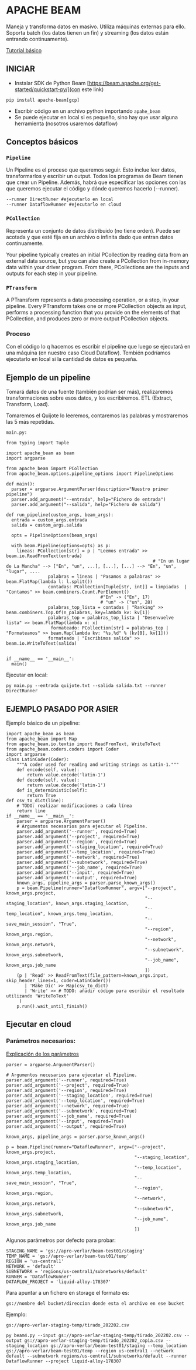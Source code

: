 # APACHE BEAM

Maneja y transforma datos en masivo. Utiliza máquinas externas para ello.
Soporta batch (los datos tienen un fin) y streaming (los datos están entrando continuamente). 

[Tutorial básico](https://www.youtube.com/watch?v=xSgTsKWhU0Y)

## INICIAR
* Instalar SDK de Python Beam [https://beam.apache.org/get-started/quickstart-py/](con este link)
```
pip install apache-beam[gcp]
```
* Escribir código en un archivo python importando `apahe_beam`
* Se puede ejecutar en local si es pequeño, sino hay que usar alguna herramienta (nosotros usaremos dataflow)

## Conceptos básicos

### `Pipeline`
Un Pipeline es el proceso que queremos seguir. Esto inclue leer datos, transformarlos y escribir un output. Todos los programas de Beam tienen que crear un Pipeline. Además, habrá que especificar las opciones con las que queremos ejecutar el código y dónde queremos hacerlo (--runner).
```
--runner DirectRuner #ejecutarlo en local
--runner DataflowRunner #ejecutarlo en cloud
```

### `PCollection`
Representa un conjunto de datos distribuido (no tiene orden). Puede ser acotada y que esté fija en un archivo o infinita dado que entran datos continuamente.

Your pipeline typically creates an initial PCollection by reading data from an external data source, but you can also create a PCollection from in-memory data within your driver program. From there, PCollections are the inputs and outputs for each step in your pipeline.

### `PTransform`
A PTransform represents a data processing operation, or a step, in your pipeline. Every PTransform takes one or more PCollection objects as input, performs a processing function that you provide on the elements of that PCollection, and produces zero or more output PCollection objects.

### Proceso
Con el código lo q hacemos es escribir el pipeline que luego se ejecutará en una máquina (en nuestro caso Cloud Dataflow). Tembién podríamos ejecutarlo en local si la cantidad de datos es pequeña.

## Ejemplo de un pipeline

Tomará datos de una fuente (también podrían ser más), realizaremos transformaciones sobre esos datos, y los escribiremos. ETL (Extract, Transform, Load).

Tomaremos el Quijote lo leeremos, contaremos las palabras y mostraremos las 5 más repetidas.

`main.py:`

```
from typing import Tuple

import apache_beam as beam
import argparse

from apache_beam import PCollection
from apache_beam.options.pipeline_options import PipelineOptions

def main():
  parser = argparse.ArgumentParser(description="Nuestro primer pipeline")
  parser.add_argument("--entrada", help="Fichero de entrada")
  parser.add_argument("--salida", help="Fichero de salida")

def run_pipeline(custom_args, beam_args):
  entrada = custom_args.entrada
  salida = custom_args.salida

  opts = PipelineOptions(beam_args)

  with beam.Pipeline(options=opts) as p:
    lineas: PCollection[str] = p | "Leemos entrada" >> beam.io.ReadFromText(entrada)
                                                        # "En un lugar de La Mancha" --> ["En", "un", ...], [...], [...] --> "En", "un", "lugar", ....
                palabras = lineas | "Pasamos a palabras" >> beam.FlatMap(lambda l: l.split())
                contadas: PCollection[Tuple[str, int]] = limpiadas  | "Contamos" >> beam.combiners.Count.PerElement()
                                    #"En" -> ("En", 17)
                                    # "un" -> ("un", 28)
                palabras_top_lista = contadas | "Ranking" >> beam.combiners.Top.Of(n_palabras, key=lambda kv: kv[1])
                palabras_top = palabras_top_lista | "Desenvuelve lista" >> beam.FlatMap(lambda x: x)
                 formateado: PCollection[str] = palabras_top | "Formateamos" >> beam.Map(lambda kv: "%s,%d" % (kv[0], kv[1]))
                formateado | "Escribimos salida" >> beam.io.WriteToText(salida)


if __name__ == '__main__':
  main()
```

Ejecutar en local:
```
py main.py --entrada quijote.txt --salida salida.txt --runner DirectRunner 
```


## EJEMPLO PASADO POR ASIER

Ejemplo básico de un pipeline:

```
import apache_beam as beam
from apache_beam import Map
from apache_beam.io.textio import ReadFromText, WriteToText
from apache_beam.coders.coders import Coder
import argparse
class LatinCoder(Coder):
    """A coder used for reading and writing strings as Latin-1."""
    def encode(self, value):
        return value.encode('latin-1')
    def decode(self, value):
        return value.decode('latin-1')
    def is_deterministic(self):
        return True
def csv_to_dict(line):
    # TODO: realizar modificaciones a cada línea
    return line
if __name__ == '__main__':    
    parser = argparse.ArgumentParser()
    # Argumentos necesarios para ejecutar el Pipeline.
    parser.add_argument('--runner', required=True)
    parser.add_argument('--project', required=True)
    parser.add_argument('--region', required=True)
    parser.add_argument('--staging_location', required=True)
    parser.add_argument('--temp_location', required=True)
    parser.add_argument('--network', required=True)
    parser.add_argument('--subnetwork', required=True)
    parser.add_argument('--job_name', required=True)
    parser.add_argument('--input', required=True)
    parser.add_argument('--output', required=True)
    known_args, pipeline_args = parser.parse_known_args()
    p = beam.Pipeline(runner="DataflowRunner", argv=["--project", known_args.project,
                                                     "--staging_location", known_args.staging_location,
                                                     "--temp_location", known_args.temp_location,
                                                     "--save_main_session", "True",
                                                     "--region", known_args.region,
                                                     "--network", known_args.network,
                                                     "--subnetwork", known_args.subnetwork,
                                                     "--job_name", known_args.job_name
                                                     ])
    (p | 'Read' >> ReadFromText(file_pattern=known_args.input, skip_header_lines=1, coder=LatinCoder())
       | 'Make Dic' >> Map(csv_to_dict)
       | 'Write' >> # TODO: añadir código para escribir el resultado utilizando 'WriteToText'
     )
    p.run().wait_until_finish()
```

## Ejecutar en cloud

### Parámetros necesarios: 

[Explicación de los parámetros](https://cloud.google.com/dataflow/docs/quickstarts/quickstart-python#run-the-pipeline-on-the-dataflow-service)

```
parser = argparse.ArgumentParser()

# Argumentos necesarios para ejecutar el Pipeline.
parser.add_argument('--runner', required=True)
parser.add_argument('--project', required=True)
parser.add_argument('--region', required=True)
parser.add_argument('--staging_location', required=True)
parser.add_argument('--temp_location', required=True)
parser.add_argument('--network', required=True)
parser.add_argument('--subnetwork', required=True)
parser.add_argument('--job_name', required=True)
parser.add_argument('--input', required=True)
parser.add_argument('--output', required=True)

known_args, pipeline_args = parser.parse_known_args()

p = beam.Pipeline(runner="DataflowRunner", argv=["--project", known_args.project,
                                                 "--staging_location", known_args.staging_location,
                                                 "--temp_location", known_args.temp_location,
                                                 "--save_main_session", "True",
                                                 "--region", known_args.region,
                                                 "--network", known_args.network,
                                                 "--subnetwork", known_args.subnetwork,
                                                 "--job_name", known_args.job_name
                                                 ])
```

Algunos parámetros por defecto para probar:
```
STAGING_NAME = 'gs://apro-verlar/beam-test01/staging'
TEMP_NAME = 'gs://apro-verlar/beam-test01/temp'
REGION = 'us-central1'
NETWORK = 'default'
SUBNETWORK = 'regions/us-central1/subnetworks/default'
RUNNER = 'DataflowRunner'
DATAFLOW_PROJECT = 'liquid-alloy-178307'
```

Para apuntar a un fichero en storage el formato es:
```
gs://nombre del bucket/direccion donde esta el archivo en ese bucket
```
Ejemplo:
```
gs://apro-verlar-staging-temp/tirado_202202.csv
```

```
py beam4.py --input gs://apro-verlar-staging-temp/tirado_202202.csv --output gs://apro-verlar-staging-temp/tirado_202202_copia.csv --staging_location gs://apro-verlar/beam-test01/staging --temp_location gs://apro-verlar/beam-test01/temp --region us-central1 --network default --subnetwork regions/us-central1/subnetworks/default --runner DataflowRunner --project liquid-alloy-178307
```
